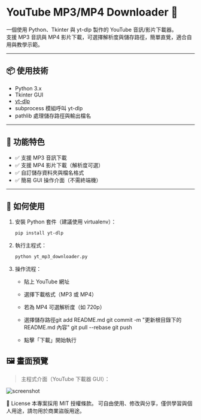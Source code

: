 # YouTube MP3/MP4 Downloader 🎵

一個使用 Python、Tkinter 與 yt-dlp 製作的 YouTube 音訊/影片下載器。  
支援 MP3 音訊與 MP4 影片下載，可選擇解析度與儲存路徑，簡單直覺，適合自用與教學示範。

---

## 📦 使用技術

- Python 3.x
- Tkinter GUI
- [yt-dlp](https://github.com/yt-dlp/yt-dlp)
- subprocess 模組呼叫 yt-dlp
- pathlib 處理儲存路徑與輸出檔名

---

## 🌟 功能特色

- ✅ 支援 MP3 音訊下載
- ✅ 支援 MP4 影片下載（解析度可選）
- ✅ 自訂儲存資料夾與檔名格式
- ✅ 簡易 GUI 操作介面（不需終端機）

---

## 🚀 如何使用

1. 安裝 Python 套件（建議使用 virtualenv）：
   ```bash
   pip install yt-dlp
2. 執行主程式：
   ```bash
   python yt_mp3_downloader.py
3. 操作流程：
   - 貼上 YouTube 網址
   - 選擇下載格式（MP3 或 MP4）
   - 若為 MP4 可選解析度（如 720p）
   - 選擇儲存路徑git add README.md
git commit -m "更新根目錄下的 README.md 內容"
git pull --rebase
git push


   - 點擊「下載」開始執行

## 🖼️ 畫面預覽

> 主程式介面（YouTube 下載器 GUI）：

![screenshot](YT_downloader/screenshot.png)



📄 License
本專案採用 MIT 授權條款。
可自由使用、修改與分享，僅供學習與個人用途，請勿用於商業盜版用途。
